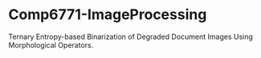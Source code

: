 # Comp6771-ImageProcessing
Ternary Entropy-based Binarization of Degraded Document Images Using Morphological Operators.
